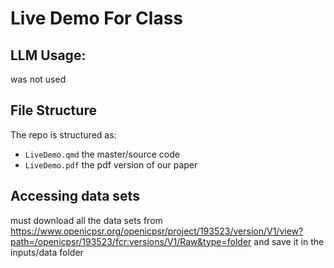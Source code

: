 # Live Demo For Class


## LLM Usage: 
was not used

## File Structure

The repo is structured as:

-   `LiveDemo.qmd` the master/source code
-   `LiveDemo.pdf` the pdf version of our paper

## Accessing data sets
 must download all the data sets from https://www.openicpsr.org/openicpsr/project/193523/version/V1/view?path=/openicpsr/193523/fcr:versions/V1/Raw&type=folder and save it in the inputs/data folder
